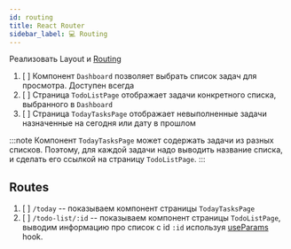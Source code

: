 ```yaml
---
id: routing
title: React Router
sidebar_label: 💻 Routing
---
```


Реализовать Layout и [Routing](https://reactrouter.com/) 

1. [ ] Компонент `Dashboard` позволяет выбрать список задач для просмотра. Доступен всегда
2. [ ] Страница `TodoListPage` отображает задачи конкретного списка, выбранного в `Dashboard`
3. [ ] Страница `TodayTasksPage` отображает невыполненные задачи назначенные на сегодня или дату в прошлом

:::note
Компонент `TodayTasksPage` может содержать задачи из разных списков. Поэтому, для каждой задачи надо выводить название списка, и сделать его ссылкой на страницу `TodoListPage`. 
:::

## Routes

1. [ ] `/today` -- показываем компонент страницы `TodayTasksPage`
2. [ ] `/todo-list/:id` -- показываем компонент страницы `TodoListPage`, выводим информацию про список с id `:id` используя [useParams](https://reactrouter.com/web/example/url-params) hook.
